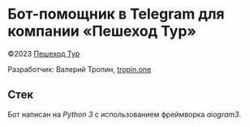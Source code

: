 # Бот-помощник в Telegram для компании «Пешеход Тур»

©2023 [Пешеход Тур](https://peshehodtour.ru)

Разработчик: Валерий Тропин, [tropin.one](https://tropin.one)

## Стек

Бот написан на *Python 3* с использованием фреймворка *aiogram3*.
